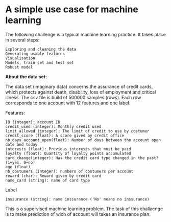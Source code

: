 # A simple use case for machine learning

The following challenge is a typical machine learning practice. It takes place in several steps:

    Exploring and cleaning the data
    Generating usable features
    Visualisation
    Models, train set and test set
    Robust model

**About the data set:**

The data set (imaginary data) concerns the assurance of credit cards, which protects against death, disability, loss of employment and critical illness. The csv file is build of 500000 samples (rows). Each row corresponds to one account with 12 features and one label.

Features:

    ID (integer): account ID
    credit_used (integer): Monthly credit used
    limit_allowed (integer): The limit of credit to use by costumer
    credit_score (float): A score gived by credit office
    nb_days_account_open(float): Number of days between the account open date and today
    interests (float): Previous interests that must be paid
    loyalty (float): Quantity of loyalty points accumulated
    card_change(integer): Has the credit card type changed in the past? (1=yes, 0=no)
    age (float)
    nb_costumers (integer): numbers of costumers per account
    reward (char): Reward given by credit card
    name_card (string): name of card type

Label

    inssurance (string): name inssurance ('No' means no inssurance)

This is a supervised machine learning problem. The task of this challaenge is to make prediction of wich of account will takes an insurance plan.
